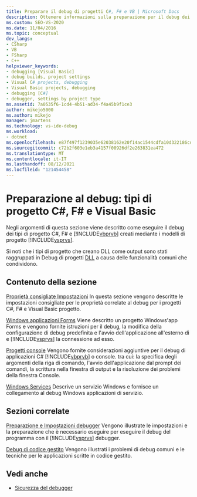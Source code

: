```yaml
---
title: Preparare il debug di progetti C#, F# e VB | Microsoft Docs
description: Ottenere informazioni sulla preparazione per il debug dei tipi di progetto C#, F# e Visual Basic creati dai modelli Visual Studio progetto.
ms.custom: SEO-VS-2020
ms.date: 11/04/2016
ms.topic: conceptual
dev_langs:
- CSharp
- VB
- FSharp
- C++
helpviewer_keywords:
- debugging [Visual Basic]
- debug builds, project settings
- Visual C# projects, debugging
- Visual Basic projects, debugging
- debugging [C#]
- debugger, settings by project type
ms.assetid: 7a0535f6-1cd4-4b51-ad34-f4a45b9f1ce3
author: mikejo5000
ms.author: mikejo
manager: jmartens
ms.technology: vs-ide-debug
ms.workload:
- dotnet
ms.openlocfilehash: e87f497f1239035e62038162e20f14ac1544cdfa10d322186cdd5851bef64e37
ms.sourcegitcommit: c72b2f603e1eb3a4157f00926df2e263831ea472
ms.translationtype: MT
ms.contentlocale: it-IT
ms.lasthandoff: 08/12/2021
ms.locfileid: "121454458"
---
```

# <a name="debugging-preparation-c-f-and-visual-basic-project-types"></a>Preparazione al debug: tipi di progetto C#, F# e Visual Basic

Negli argomenti di questa sezione viene descritto come eseguire il debug dei tipi di progetto C#, F# e [!INCLUDE[vbprvb](../code-quality/includes/vbprvb_md.md)] creati mediante i modelli di progetto [!INCLUDE[vsprvs](../code-quality/includes/vsprvs_md.md)].

 Si noti che i tipi di progetto che creano DLL come output sono stati raggruppati in Debug di progetti [DLL](../debugger/debugging-dll-projects.md) a causa delle funzionalità comuni che condividono.

## <a name="in-this-section"></a>Contenuto della sezione

 [Proprietà consigliate Impostazioni](../debugger/managed-debugging-recommended-property-settings.md) In questa sezione vengono descritte le impostazioni consigliate per le proprietà correlate al debug per i progetti C#, F# e Visual Basic progetto.

 [Windows applicazioni Forms](../debugger/debugging-preparation-windows-forms-applications.md) Viene descritto un progetto Windows'app Forms e vengono fornite istruzioni per il debug, la modifica della configurazione di debug predefinita e l'avvio dell'applicazione all'esterno di e [!INCLUDE[vsprvs](../code-quality/includes/vsprvs_md.md)] la connessione ad esso.

 [Progetti console](../debugger/debugging-preparation-console-projects.md) Vengono fornite considerazioni aggiuntive per il debug di applicazioni C# [!INCLUDE[vbprvb](../code-quality/includes/vbprvb_md.md)] o console. tra cui: la specifica degli argomenti della riga di comando, l'avvio dell'applicazione dal prompt dei comandi, la scrittura nella finestra di output e la risoluzione dei problemi della finestra Console.

 [Windows Services](../debugger/debugging-preparation-windows-services.md) Descrive un servizio Windows e fornisce un collegamento al debug Windows applicazioni di servizio.

## <a name="related-sections"></a>Sezioni correlate

 [Preparazione e Impostazioni debugger](../debugger/debugger-settings-and-preparation.md) Vengono illustrate le impostazioni e la preparazione che è necessario eseguire per eseguire il debug del programma con il [!INCLUDE[vsprvs](../code-quality/includes/vsprvs_md.md)] debugger.

 [Debug di codice gestito](../debugger/debugging-managed-code.md) Vengono illustrati i problemi di debug comuni e le tecniche per le applicazioni scritte in codice gestito.

## <a name="see-also"></a>Vedi anche

- [Sicurezza del debugger](../debugger/debugger-security.md)